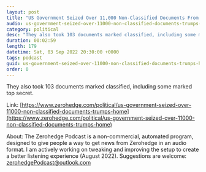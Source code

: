 ```yaml
---
layout: post
title: "US Government Seized Over 11,000 Non-Classified Documents From Trump's Home"
audio: us-government-seized-over-11000-non-classified-documents-trumps-home-0
category: political
desc: "They also took 103 documents marked classified, including some marked top secret."
duration: 00:02:59
length: 179
datetime: Sat, 03 Sep 2022 20:30:00 +0000
tags: podcast
guid: us-government-seized-over-11000-non-classified-documents-trumps-home-0
order: 0
---
```

They also took 103 documents marked classified, including some marked top secret.

Link: [https://www.zerohedge.com/political/us-government-seized-over-11000-non-classified-documents-trumps-home](https://www.zerohedge.com/political/us-government-seized-over-11000-non-classified-documents-trumps-home)

About: The Zerohedge Podcast is a non-commercial, automated program, designed to give people a way to get news from Zerohedge in an audio format.  I am actively working on tweaking and improving the setup to create a better listening experience (August 2022).  Suggestions are welcome: [zerohedgePodcast@outlook.com](mailto:zerohedgePodcast@outlook.com)